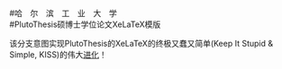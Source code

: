 #哈　尔　滨　工　业　大　学  
#PlutoThesis硕博士学位论文XeLaTeX模版

该分支意图实现PlutoThesis的XeLaTeX的终极又蠢又简单(Keep It Stupid & Simple, KISS)的伟大[进化](http://yanshuo.name/cn/2015/02/yby/, "这里可以有")！

